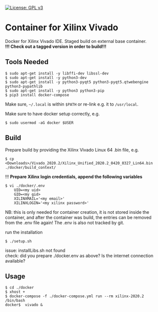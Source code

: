 [![License: GPL v3](https://img.shields.io/badge/License-GPL%20v3-blue.svg)](https://www.gnu.org/licenses/gpl-3.0.html)

# Container for Xilinx Vivado

Docker for Xilinx Vivado IDE. Staged build on external base container.  
**!!! Check out a tagged version in order to build!!!**


## Tools Needed

```
$ sudo apt-get install -y libffi-dev libssl-dev
$ sudo apt-get install -y python3-dev
$ sudo apt-get install -y python3-pyqt5 python3-pyqt5.qtwebengine python3-pypathlib
$ sudo apt-get install -y python3 python3-pip
$ pip3 install docker-compose
```
Make sure, ``~/.local`` is within ``$PATH`` or re-link e.g. it to ``/usr/local``.  

Make sure to have docker setup correctly, e.g.  
```
$ sudo usermod -aG docker $USER
```


## Build

Prepare build by providing the Xilinx Vivado Linux 64 .bin file, e.g.  

```
$ cp <Downloads>/Vivado_2020.2/Xilinx_Unified_2020.2_0420_0327_Lin64.bin ./docker/build_context/
```

!!! **Prepare Xilinx login credentials, append the following variables**  

```
$ vi ./docker/.env
    UID=<my uid>
    GID=<my gid>
    XILINXMAIL='<my email>'
    XILINXLOGIN='<my xilinx password>'
```
NB: this is only needed for container creation, it is not stored inside the
container, and after the container was build, the entries can be removed from
the .env file again! The .env is also not tracked by git.  

run the installation

```
$ ./setup.sh
```

issue: installLibs.sh not found  
check: did you prepare ./docker.env as above? Is the internet connection available?


## Usage

```
$ cd ./docker
$ xhost +
$ docker-compose -f ./docker-compose.yml run --rm xilinx-2020.2 /bin/bash
docker$  vivado &
```

